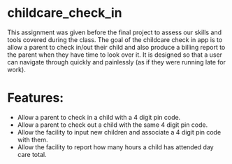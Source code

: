 # childcare_check_in

This assignment was given before the final project to assess our skills and tools covered during the class.
The goal of the childcare check in app is to allow a parent to check in/out their child and also produce a billing report
to the parent when they have time to look over it.
It is designed so that a user can navigate through quickly and painlessly (as if they were running late for work).

# Features:
* Allow a parent to check in a child with a 4 digit pin code.
* Allow a parent to check out a child with the same 4 digit pin code.
* Allow the facility to input new children and associate a 4 digit pin code with them.
* Allow the facility to report how many hours a child has attended day care total.
